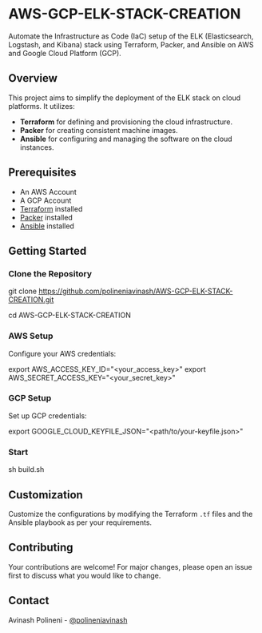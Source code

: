 # AWS-GCP-ELK-STACK-CREATION

Automate the Infrastructure as Code (IaC) setup of the ELK (Elasticsearch, Logstash, and Kibana) stack using Terraform, Packer, and Ansible on AWS and Google Cloud Platform (GCP).

## Overview

This project aims to simplify the deployment of the ELK stack on cloud platforms. It utilizes:
- **Terraform** for defining and provisioning the cloud infrastructure.
- **Packer** for creating consistent machine images.
- **Ansible** for configuring and managing the software on the cloud instances.

## Prerequisites

- An AWS Account
- A GCP Account
- [Terraform](https://www.terraform.io/downloads.html) installed
- [Packer](https://www.packer.io/downloads) installed
- [Ansible](https://www.ansible.com/) installed

## Getting Started

### Clone the Repository


git clone https://github.com/polineniavinash/AWS-GCP-ELK-STACK-CREATION.git

cd AWS-GCP-ELK-STACK-CREATION


### AWS Setup

Configure your AWS credentials:


export AWS_ACCESS_KEY_ID="<your_access_key>"
export AWS_SECRET_ACCESS_KEY="<your_secret_key>"

### GCP Setup

Set up GCP credentials:

export GOOGLE_CLOUD_KEYFILE_JSON="<path/to/your-keyfile.json>"

### Start

sh build.sh

## Customization

Customize the configurations by modifying the Terraform `.tf` files and the Ansible playbook as per your requirements.

## Contributing

Your contributions are welcome! For major changes, please open an issue first to discuss what you would like to change.

## Contact

Avinash Polineni - [@polineniavinash](https://github.com/polineniavinash)
